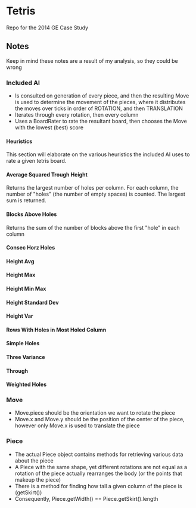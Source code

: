 Tetris
======

Repo for the 2014 GE Case Study

## Notes ##
Keep in mind these notes are a result of my analysis, so they could be wrong
### Included AI ###
- Is consulted on generation of every piece, and then the resulting Move is used to determine the movement of the pieces,
    where it distributes the moves over ticks in order of ROTATION, and then TRANSLATION
- Iterates through every rotation, then every column
- Uses a BoardRater to rate the resultant board, then chooses the Move with the lowest (best) score
#### Heuristics ####
This section will elaborate on the various heuristics the included AI uses to rate a given tetris board.
#### Average Squared Trough Height ####
Returns the largest number of holes per column.
For each column, the number of "holes" (the number of empty spaces) is counted. The largest sum is returned.
#### Blocks Above Holes ####
Returns the sum of the number of blocks above the first "hole" in each column
#### Consec Horz Holes ####

#### Height Avg ####

#### Height Max ####

#### Height Min Max ####

#### Height Standard Dev ####

#### Height Var ####

#### Rows With Holes in Most Holed Column ####

#### Simple Holes ####

#### Three Variance ####

#### Through ####

#### Weighted Holes ####

### Move ###
- Move.piece should be the orientation we want to rotate the piece
- Move.x and Move.y should be the position of the center of the piece, however only Move.x is used to translate the piece

### Piece ###
- The actual Piece object contains methods for retrieving various data about the piece
- A Piece with the same shape, yet different rotations are not equal as a rotation of the piece actually rearranges the
    body (or the points that makeup the piece)
- There is a method for finding how tall a given column of the piece is (getSkirt())
- Consequently, Piece.getWidth() == Piece.getSkirt().length
